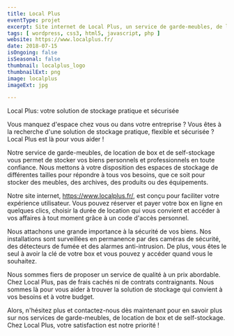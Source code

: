 ```yaml
---
title: Local Plus
eventType: projet
excerpt: Site internet de Local Plus, un service de garde-meubles, de location de box et de self-stockage pour vos biens personnels et professionnels.
tags: [ wordpress, css3, html5, javascript, php ]
website: https://www.localplus.fr/
date: 2018-07-15
isOngoing: false
isSeasonal: false
thumbnail: localplus_logo
thumbnailExt: png
image: localplus
imageExt: jpg

---
```


Local Plus: votre solution de stockage pratique et sécurisée

Vous manquez d'espace chez vous ou dans votre entreprise ? Vous êtes à la recherche d'une solution de stockage pratique,
flexible et sécurisée ? Local Plus est là pour vous aider !

Notre service de garde-meubles, de location de box et de self-stockage vous permet de stocker vos biens personnels et
professionnels en toute confiance. Nous mettons à votre disposition des espaces de stockage de différentes tailles pour
répondre à tous vos besoins, que ce soit pour stocker des meubles, des archives, des produits ou des équipements.

Notre site internet, https://www.localplus.fr/, est conçu pour faciliter votre expérience utilisateur. Vous pouvez
réserver et payer votre box en ligne en quelques clics, choisir la durée de location qui vous convient et accéder à vos
affaires à tout moment grâce à un code d'accès personnel.

Nous attachons une grande importance à la sécurité de vos biens. Nos installations sont surveillées en permanence par
des caméras de sécurité, des détecteurs de fumée et des alarmes anti-intrusion. De plus, vous êtes le seul à avoir la
clé de votre box et vous pouvez y accéder quand vous le souhaitez.

Nous sommes fiers de proposer un service de qualité à un prix abordable. Chez Local Plus, pas de frais cachés ni de
contrats contraignants. Nous sommes là pour vous aider à trouver la solution de stockage qui convient à vos besoins et à
votre budget.

Alors, n'hésitez plus et contactez-nous dès maintenant pour en savoir plus sur nos services de garde-meubles, de
location de box et de self-stockage. Chez Local Plus, votre satisfaction est notre priorité !
